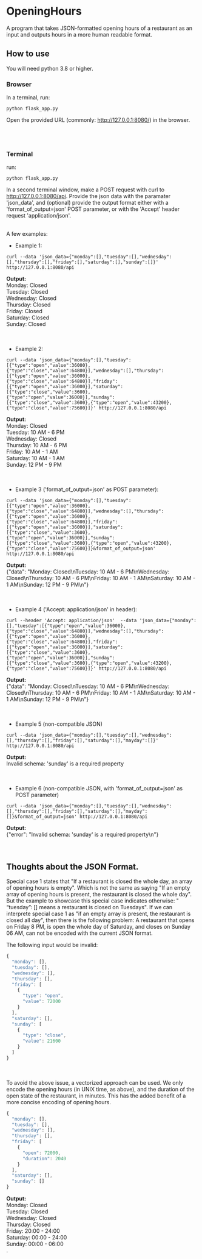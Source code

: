 # OpeningHours
A program that takes JSON-formatted opening hours of a restaurant as an input and outputs hours in a more human readable format.


## How to use
You will need python 3.8 or higher.



### Browser
In a terminal, run:
```console
python flask_app.py
```
Open the provided URL (commonly: http://127.0.0.1:8080/) in the browser.

<br/><br/>
### Terminal
run:
```console
python flask_app.py
```
In a second terminal window, make a POST request with curl to http://127.0.0.1:8080/api. Provide the json data with the paramater 'json_data', and (optional) provide the output format either with a 'format_of_output=json' POST parameter, or with the 'Accept' header request 'application/json'.
<br/><br/>

A few examples:
* Example 1:
```console
curl --data 'json_data={"monday":[],"tuesday":[],"wednesday":[],"thursday":[],"friday":[],"saturday":[],"sunday":[]}' http://127.0.0.1:8080/api
```

  **Output:**<br/>
Monday: Closed<br/>
Tuesday: Closed<br/>
Wednesday: Closed<br/>
Thursday: Closed<br/>
Friday: Closed<br/>
Saturday: Closed<br/>
Sunday: Closed<br/>
<br/><br/>

* Example 2:
```console
curl --data 'json_data={"monday":[],"tuesday":[{"type":"open","value":36000},{"type":"close","value":64800}],"wednesday":[],"thursday":[{"type":"open","value":36000},{"type":"close","value":64800}],"friday":[{"type":"open","value":36000}],"saturday":[{"type":"close","value":3600},{"type":"open","value":36000}],"sunday":[{"type":"close","value":3600},{"type":"open","value":43200},{"type":"close","value":75600}]}' http://127.0.0.1:8080/api
```

  **Output:**<br/>
Monday: Closed<br/>
Tuesday: 10 AM - 6 PM<br/>
Wednesday: Closed<br/>
Thursday: 10 AM - 6 PM<br/>
Friday: 10 AM - 1 AM<br/>
Saturday: 10 AM - 1 AM<br/>
Sunday: 12 PM - 9 PM<br/>
<br/><br/>

* Example 3 ('format_of_output=json' as POST parameter):
```console
curl --data 'json_data={"monday":[],"tuesday":[{"type":"open","value":36000},{"type":"close","value":64800}],"wednesday":[],"thursday":[{"type":"open","value":36000},{"type":"close","value":64800}],"friday":[{"type":"open","value":36000}],"saturday":[{"type":"close","value":3600},{"type":"open","value":36000}],"sunday":[{"type":"close","value":3600},{"type":"open","value":43200},{"type":"close","value":75600}]}&format_of_output=json' http://127.0.0.1:8080/api
```

  **Output:**<br/>
{"data": "Monday: Closed\nTuesday: 10 AM - 6 PM\nWednesday: Closed\nThursday: 10 AM - 6 PM\nFriday: 10 AM - 1 AM\nSaturday: 10 AM - 1 AM\nSunday: 12 PM - 9 PM\n"}<br/>
<br/><br/>

* Example 4 ('Accept: application/json' in header):
```console
curl --header 'Accept: application/json'  --data 'json_data={"monday":[],"tuesday":[{"type":"open","value":36000},{"type":"close","value":64800}],"wednesday":[],"thursday":[{"type":"open","value":36000},{"type":"close","value":64800}],"friday":[{"type":"open","value":36000}],"saturday":[{"type":"close","value":3600},{"type":"open","value":36000}],"sunday":[{"type":"close","value":3600},{"type":"open","value":43200},{"type":"close","value":75600}]}' http://127.0.0.1:8080/api
```

  **Output:**<br/>
{"data": "Monday: Closed\nTuesday: 10 AM - 6 PM\nWednesday: Closed\nThursday: 10 AM - 6 PM\nFriday: 10 AM - 1 AM\nSaturday: 10 AM - 1 AM\nSunday: 12 PM - 9 PM\n"}<br/>
<br/><br/>

* Example 5 (non-compatible JSON)
```console
curl --data 'json_data={"monday":[],"tuesday":[],"wednesday":[],"thursday":[],"friday":[],"saturday":[],"mayday":[]}' http://127.0.0.1:8080/api
```

  **Output:**<br/>
Invalid schema: 'sunday' is a required property<br/>
<br/><br/>

* Example 6 (non-compatible JSON, with 'format_of_output=json' as POST parameter)
```console
curl --data 'json_data={"monday":[],"tuesday":[],"wednesday":[],"thursday":[],"friday":[],"saturday":[],"mayday":[]}&format_of_output=json' http://127.0.0.1:8080/api
```

  **Output:**<br/>
{"error": "Invalid schema: 'sunday' is a required property\n"}<br/>
<br/><br/>

## Thoughts about the JSON Format.

Special case 1 states that "If a restaurant is closed the whole day, an array of opening hours is empty". Which is not the same as saying "If an empty array of opening hours is present, the restaurant is closed the whole day". But the example to showcase this special case indicates otherwise: " “tuesday”: [] means a restaurant is closed on Tuesdays". If we can interprete special case 1 as "if an empty array is present, the restaurant is closed all day", then there is the following problem:
A restaurant that opens on Friday 8 PM, is open the whole day of Saturday, and closes on Sunday 06 AM, can not be encoded with the current JSON format.

The following input would be invalid:<br/>
```javascript
{
  "monday": [],
  "tuesday": [],
  "wednesday": [],
  "thursday": [],
  "friday": [
    {
      "type": "open",
      "value": 72000
    }
  ],
  "saturday": [],
  "sunday": [
    {
      "type": "close",
      "value": 21600
    }
  ]
}
```
<br/><br/>
To avoid the above issue, a vectorized approach can be used. We only encode the opening hours (in UNIX time, as above), and the duration of the open state of the restaurant, in minutes. This has the added benefit of a more concise encoding of opening hours.
<br/>
```javascript
{
  "monday": [],
  "tuesday": [],
  "wednesday": [],
  "thursday": [],
  "friday": [
    {
      "open": 72000,
      "duration": 2040
    }
  ],
  "saturday": [],
  "sunday": []
}
```
  **Output:**<br/>
Monday: Closed<br/>
Tuesday: Closed<br/>
Wednesday: Closed<br/>
Thursday: Closed<br/>
Friday: 20:00 - 24:00<br/>
Saturday: 00:00 - 24:00<br/>
Sunday: 00:00 - 06:00<br/>
.


